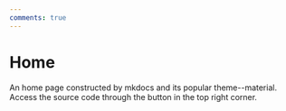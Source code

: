 ```yaml
---
comments: true
---
```


# Home

An home page constructed by mkdocs and its popular theme--material.  
Access the source code through the button in the top right corner.  
